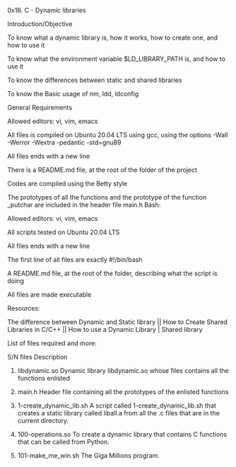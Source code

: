 0x18. C - Dynamic libraries

Introduction/Objective

To know what a dynamic library is, how it works, how to create one, and how to use it

To know what the environment variable $LD_LIBRARY_PATH is, and how to use it

To know the differences between static and shared libraries

To know the Basic usage of nm, ldd, ldconfig

General Requirements

Allowed editors: vi, vim, emacs

All files is compiled on Ubuntu 20.04 LTS using gcc, using the options -Wall -Werror -Wextra -pedantic -std=gnu89

All files ends with a new line

There is a README.md file, at the root of the folder of the project

Codes are compiled using the Betty style

The prototypes of all the functions and the prototype of the function _putchar are included in the header file main.h Bash:

Allowed editors: vi, vim, emacs

All scripts tested on Ubuntu 20.04 LTS

All files ends with a new line

The first line of all files are exactly #!/bin/bash

A README.md file, at the root of the folder, describing what the script is doing

All files are made executable

Resources:

The difference between Dynamic and Static library || How to Create Shared Libraries in C/C++ || How to use a Dynamic Library | Shared library

List of files required and more:

S/N	files	Description

1.	libdynamic.so	Dynamic library libdynamic.so whose files contains all the functions enlisted

2.	main.h	Header file containing all the prototypes of the enlisted functions

3.	1-create_dynamic_lib.sh	A script called 1-create_dynamic_lib.sh that creates a static library called liball.a from all the .c files that are in the current directory.

2.	100-operations.so	To create a dynamic library that contains C functions that can be called from Python.

3.	101-make_me_win.sh	The Giga Millions program.
